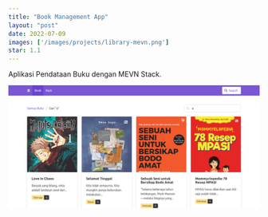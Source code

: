 ```yaml
---
title: "Book Management App"
layout: "post"
date: 2022-07-09
images: ['/images/projects/library-mevn.png']
star: 1.1
---
```


Aplikasi Pendataan Buku dengan MEVN Stack.

![Preview](/images/projects/library-mevn.png)